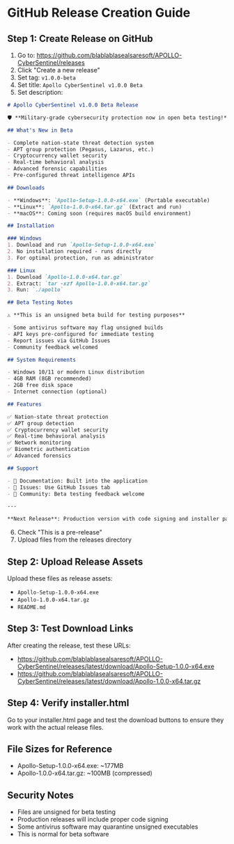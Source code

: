 # GitHub Release Creation Guide

## Step 1: Create Release on GitHub

1. Go to: https://github.com/blablablasealsaresoft/APOLLO-CyberSentinel/releases
2. Click "Create a new release"
3. Set tag: `v1.0.0-beta`
4. Set title: `Apollo CyberSentinel v1.0.0 Beta`
5. Set description:

```markdown
# Apollo CyberSentinel v1.0.0 Beta Release

🛡️ **Military-grade cybersecurity protection now in open beta testing!**

## What's New in Beta

- Complete nation-state threat detection system
- APT group protection (Pegasus, Lazarus, etc.)
- Cryptocurrency wallet security
- Real-time behavioral analysis
- Advanced forensic capabilities
- Pre-configured threat intelligence APIs

## Downloads

- **Windows**: `Apollo-Setup-1.0.0-x64.exe` (Portable executable)
- **Linux**: `Apollo-1.0.0-x64.tar.gz` (Extract and run)
- **macOS**: Coming soon (requires macOS build environment)

## Installation

### Windows
1. Download and run `Apollo-Setup-1.0.0-x64.exe`
2. No installation required - runs directly
3. For optimal protection, run as administrator

### Linux
1. Download `Apollo-1.0.0-x64.tar.gz`
2. Extract: `tar -xzf Apollo-1.0.0-x64.tar.gz`
3. Run: `./apollo`

## Beta Testing Notes

⚠️ **This is an unsigned beta build for testing purposes**

- Some antivirus software may flag unsigned builds
- API keys pre-configured for immediate testing
- Report issues via GitHub Issues
- Community feedback welcomed

## System Requirements

- Windows 10/11 or modern Linux distribution
- 4GB RAM (8GB recommended)
- 2GB free disk space
- Internet connection (optional)

## Features

✅ Nation-state threat protection  
✅ APT group detection  
✅ Cryptocurrency wallet security  
✅ Real-time behavioral analysis  
✅ Network monitoring  
✅ Biometric authentication  
✅ Advanced forensics  

## Support

- 📖 Documentation: Built into the application
- 🐛 Issues: Use GitHub Issues tab
- 💬 Community: Beta testing feedback welcome

---

**Next Release**: Production version with code signing and installer packages
```

6. Check "This is a pre-release"
7. Upload files from the releases directory

## Step 2: Upload Release Assets

Upload these files as release assets:
- `Apollo-Setup-1.0.0-x64.exe`
- `Apollo-1.0.0-x64.tar.gz`
- `README.md`

## Step 3: Test Download Links

After creating the release, test these URLs:
- https://github.com/blablablasealsaresoft/APOLLO-CyberSentinel/releases/latest/download/Apollo-Setup-1.0.0-x64.exe
- https://github.com/blablablasealsaresoft/APOLLO-CyberSentinel/releases/latest/download/Apollo-1.0.0-x64.tar.gz

## Step 4: Verify installer.html

Go to your installer.html page and test the download buttons to ensure they work with the actual release files.

## File Sizes for Reference

- Apollo-Setup-1.0.0-x64.exe: ~177MB
- Apollo-1.0.0-x64.tar.gz: ~100MB (compressed)

## Security Notes

- Files are unsigned for beta testing
- Production releases will include proper code signing
- Some antivirus software may quarantine unsigned executables
- This is normal for beta software
